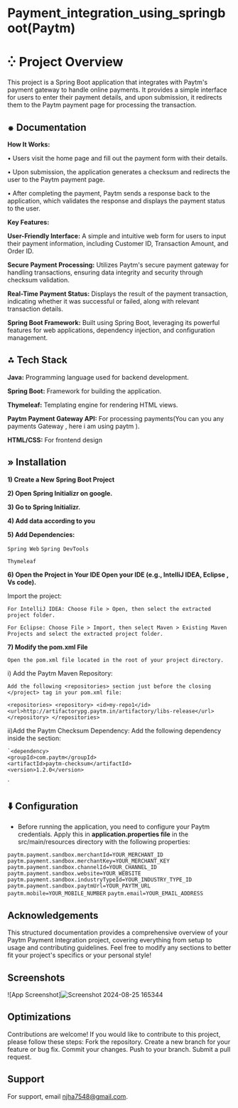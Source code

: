 
#  Payment_integration_using_springboot(Paytm)

# ⁛ Project Overview 
This project is a Spring Boot application that integrates with Paytm's payment gateway to handle online payments. It provides a simple interface for users to enter their payment details, and upon submission, it redirects them to the Paytm payment page for processing the transaction.





## ⁕ Documentation 



**How It Works:**

• Users visit the home page and fill out the payment form with their details.

• Upon submission, the application generates a checksum and redirects the user to the  Paytm payment page.

• After completing the payment, Paytm sends a response back to the application, which validates the response and displays the payment status to the user.

**Key Features:**

**User-Friendly Interface:** A simple and intuitive web form for users to input their payment information, including Customer ID, Transaction Amount, and Order ID.

**Secure Payment Processing:** Utilizes Paytm's secure payment gateway for handling transactions, ensuring data integrity and security through checksum validation.

**Real-Time Payment Status:** Displays the result of the payment transaction, indicating whether it was successful or failed, along with relevant transaction details.

**Spring Boot Framework:** Built using Spring Boot, leveraging its powerful features for web applications, dependency injection, and configuration management.


## ⁂ Tech Stack

**Java:** Programming language used for backend development.

**Spring Boot:** Framework for building the application.

**Thymeleaf:** Templating engine for rendering HTML views.

**Paytm Payment Gateway API:**  For processing payments(You can you any payments Gateway , here i am using paytm ).

**HTML/CSS:** For frontend design


## » Installation

**1) Create a New Spring Boot Project**

**2) Open Spring Initializr on google.**

**3) Go to Spring Initializr.**

**4) Add data according to you** 

**5) Add Dependencies:**
   
   `Spring Web`
`Spring DevTools`
    
`Thymeleaf`


**6) Open the Project in Your IDE
Open your IDE (e.g., IntelliJ IDEA, Eclipse , Vs code).**

Import the project:

`For IntelliJ IDEA: Choose File > Open, then select the extracted project folder.`

`For Eclipse: Choose File > Import, then select Maven > Existing Maven Projects and select the extracted project folder.`

**7)  Modify the pom.xml File**



`Open the pom.xml file located in the root of your project directory.`



i) Add the Paytm Maven Repository:

`Add the following <repositories> section just before the closing </project> tag in your pom.xml file:`

`<repositories>
    <repository>
        <id>my-repo1</id>
        <url>http://artifactorypg.paytm.in/artifactory/libs-release</url>
    </repository>
</repositories>`




ii)Add the Paytm Checksum Dependency:
Add the following dependency inside the <dependencies> section:

    
    `<dependency>
    <groupId>com.paytm</groupId>
    <artifactId>paytm-checksum</artifactId>
    <version>1.2.0</version>
`


## ⬇️ Configuration

- Before running the application, you need to configure your Paytm credentials. Apply this in  **application.properties file** in the src/main/resources directory with the following properties:

`paytm.payment.sandbox.merchantId=YOUR_MERCHANT_ID`
`paytm.payment.sandbox.merchantKey=YOUR_MERCHANT_KEY`
`paytm.payment.sandbox.channelId=YOUR_CHANNEL_ID`
`paytm.payment.sandbox.website=YOUR_WEBSITE`
`paytm.payment.sandbox.industryTypeId=YOUR_INDUSTRY_TYPE_ID`
`paytm.payment.sandbox.paytmUrl=YOUR_PAYTM_URL
paytm.mobile=YOUR_MOBILE_NUMBER`
`paytm.email=YOUR_EMAIL_ADDRESS`
## Acknowledgements

This structured documentation provides a comprehensive overview of your Paytm Payment Integration project, covering everything from setup to usage and contributing guidelines. Feel free to modify any sections to better fit your project's specifics or your personal style!


## Screenshots

![App Screenshot]![Screenshot 2024-08-25 165344](https://github.com/user-attachments/assets/35caad37-a191-4147-8890-224b25589963)


## Optimizations

Contributions are welcome! If you would like to contribute to this project, please follow these steps:
Fork the repository.
Create a new branch for your feature or bug fix.
Commit your changes.
Push to your branch.
Submit a pull request.


## Support

For support, email njha7548@gmail.com.

